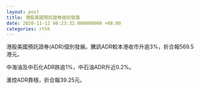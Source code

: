 ```yaml
---
layout: post
title: 港股美國預託證券個別發展
date: 2020-11-12 06:23:32.000000000 +08:00
categories: rthk
---
```


港股美國預託證券(ADR)個別發展。騰訊ADR較本港收市升逾3%，折合報569.5港元。

中海油及中石化ADR跌逾1%，中石油ADR升近0.2%。

滙控ADR靠穩，折合報39.25元。
